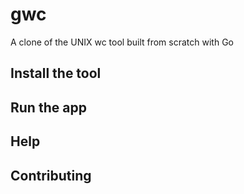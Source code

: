 # gwc

A clone of the UNIX wc tool built from scratch with Go

## Install the tool 

## Run the app 

## Help 

## Contributing 
